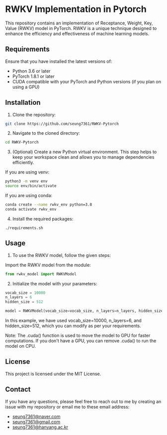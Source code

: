 # RWKV Implementation in Pytorch

This repository contains an implementation of Receptance, Weight, Key, Value (RWKV) model in PyTorch. RWKV is a unique technique designed to enhance the efficiency and effectiveness of machine learning models.

## Requirements

Ensure that you have installed the latest versions of:

- Python 3.6 or later
- PyTorch 1.8.1 or later
- CUDA compatible with your PyTorch and Python versions (if you plan on using a GPU)

## Installation

1. Clone the repository:
```bash
git clone https://github.com/seung7361/RWKV-Pytorch
```

2. Navigate to the cloned directory:
```bash
cd RWKV-Pytorch
```

3. (Optional) Create a new Python virtual environment. This step helps to keep your workspace clean and allows you to manage dependencies efficiently.

If you are using venv:
```bash
python3 -m venv env
source env/bin/activate
```

If you are using conda:
```bash
conda create --name rwkv_env python=3.8
conda activate rwkv_env
```

4. Install the required packages:
```
./requirements.sh
```

## Usage

1. To use the RWKV model, follow the given steps:

Import the RWKV model from the module:
```python
from rwkv_model import RWKVModel
```

2. Initialize the model with your parameters:
```python
vocab_size = 10000
n_layers = 6
hidden_size = 512

model = RWKVModel(vocab_size=vocab_size, n_layers=n_layers, hidden_size=hidden_size).cuda()
```

In this example, we have used vocab_size=10000, n_layers=6, and hidden_size=512, which you can modify as per your requirements.

Note: The .cuda() function is used to move the model to GPU for faster computations. If you don't have a GPU, you can remove .cuda() to run the model on CPU.

## License

This project is licensed under the MIT License.

## Contact

If you have any questions, please feel free to reach out to me by creating an issue with my repository or email me to these email address:

- seung7361@naver.com
- seung7361@gmail.com
- seung7361@hanyang.ac.kr

